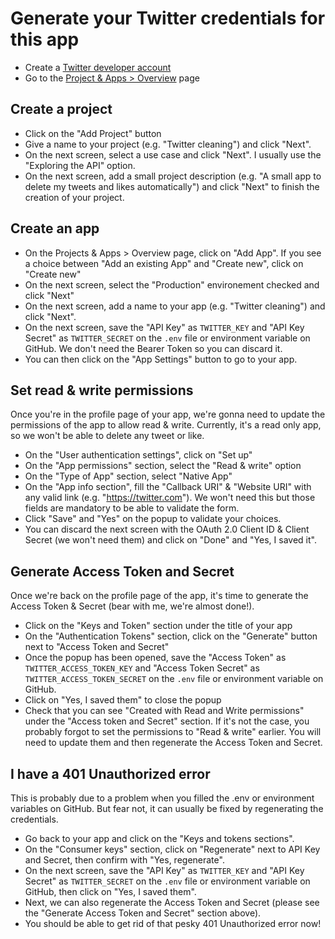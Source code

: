 # Generate your Twitter credentials for this app

- Create a [Twitter developer account](https://developer.twitter.com/en)
- Go to the [Project & Apps > Overview](https://developer.twitter.com/en/portal/projects-and-apps) page

## Create a project

- Click on the "Add Project" button
- Give a name to your project (e.g. "Twitter cleaning") and click "Next".
- On the next screen, select a use case and click "Next". I usually use the "Exploring the API" option.
- On the next screen, add a small project description (e.g. "A small app to delete my tweets and likes automatically") and click "Next" to finish the creation of your project.

## Create an app

- On the Projects & Apps > Overview page, click on "Add App". If you see a choice between "Add an existing App" and "Create new", click on "Create new"
- On the next screen, select the "Production" environement checked and click "Next"
- On the next screen, add a name to your app (e.g. "Twitter cleaning") and click "Next".
- On the next screen, save the "API Key" as `TWITTER_KEY` and "API Key Secret" as `TWITTER_SECRET` on the `.env` file or environment variable on GitHub. We don't need the Bearer Token so you can discard it.
- You can then click on the "App Settings" button to go to your app.

## Set read & write permissions

Once you're in the profile page of your app, we're gonna need to update the permissions of the app to allow read & write. Currently, it's a read only app, so we won't be able to delete any tweet or like.

- On the "User authentication settings", click on "Set up"
- On the "App permissions" section, select the "Read & write" option
- On the "Type of App" section, select "Native App"
- On the "App info section", fill the "Callback URI" & "Website URI" with any valid link (e.g. "https://twitter.com"). We won't need this but those fields are mandatory to be able to validate the form.
- Click "Save" and "Yes" on the popup to validate your choices.
- You can discard the next screen with the OAuth 2.0 Client ID & Client Secret (we won't need them) and click on "Done" and "Yes, I saved it".

## Generate Access Token and Secret

Once we're back on the profile page of the app, it's time to generate the Access Token & Secret (bear with me, we're almost done!).

- Click on the "Keys and Token" section under the title of your app
- On the "Authentication Tokens" section, click on the "Generate" button next to "Access Token and Secret"
- Once the popup has been opened, save the "Access Token" as `TWITTER_ACCESS_TOKEN_KEY` and "Access Token Secret" as `TWITTER_ACCESS_TOKEN_SECRET` on the `.env` file or environment variable on GitHub.
- Click on "Yes, I saved them" to close the popup
- Check that you can see "Created with Read and Write permissions" under the "Access token and Secret" section. If it's not the case, you probably forgot to set the permissions to "Read & write" earlier. You will need to update them and then regenerate the Access Token and Secret.

## I have a 401 Unauthorized error

This is probably due to a problem when you filled the .env or environment variables on GitHub. But fear not, it can usually be fixed by regenerating the credentials.

- Go back to your app and click on the "Keys and tokens sections".
- On the "Consumer keys" section, click on "Regenerate" next to API Key and Secret, then confirm with "Yes, regenerate".
- On the next screen, save the "API Key" as `TWITTER_KEY` and "API Key Secret" as `TWITTER_SECRET` on the `.env` file or environment variable on GitHub, then click on "Yes, I saved them".
- Next, we can also regenerate the Access Token and Secret (please see the "Generate Access Token and Secret" section above).
- You should be able to get rid of that pesky 401 Unauthorized error now!
